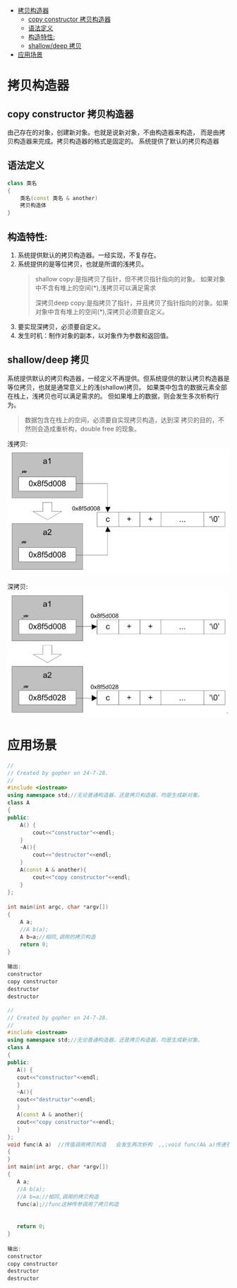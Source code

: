 <!-- TOC -->
* [拷贝构造器](#拷贝构造器)
  * [copy constructor 拷贝构造器](#copy-constructor-拷贝构造器)
  * [语法定义](#语法定义)
  * [构造特性:](#构造特性)
  * [shallow/deep 拷贝](#shallowdeep-拷贝)
* [应用场景](#应用场景)
<!-- TOC -->

# 拷贝构造器
## copy constructor 拷贝构造器
由己存在的对象，创建新对象。也就是说新对象，不由构造器来构造，
而是由拷贝构造器来完成。拷贝构造器的格式是固定的。
系统提供了默认的拷贝构造器

## 语法定义
```c++
class 类名
{
    类名(const 类名 & another)
    拷贝构造体
}
```


## 构造特性:

1. 系统提供默认的拷贝构造器。一经实现，不复存在。
2. 系统提供的是等位拷贝，也就是所谓的浅拷贝。 
   > shallow copy:是指拷贝了指针，但不拷贝指针指向的对象。 如果对象中不含有堆上的空间(*),浅拷贝可以满足需求
   > 
   > 深拷贝deep copy:是指拷贝了指针，并且拷贝了指针指向的对象。如果对象中含有堆上的空间(*),深拷贝必须要自定义。
3. 要实现深拷贝，必须要自定义。
4. 发生时机：制作对象的副本，以对象作为参数和返回值。

## shallow/deep 拷贝

系统提供默认的拷贝构造器，一经定义不再提供。但系统提供的默认拷贝构造器是
等位拷贝，也就是通常意义上的浅(shallow)拷贝。
如果类中包含的数据元素全部在栈上，浅拷贝也可以满足需求的。
但如果堆上的数据，则会发生多次析构行为。

> 数据包含在栈上的空间，必须要自实现拷贝构造，达到深
拷贝的目的，不然则会造成重析构，double free 的现象。

浅拷贝:
![img_2.png](img_2.png)

深拷贝:
![img_3.png](img_3.png)


# 应用场景

```c++
//
// Created by gopher on 24-7-28.
//
#include <iostream>
using namespace std;//无论普通构造器，还是拷贝构造器，均是生成新对象。
class A
{
public:
    A() {
        cout<<"constructor"<<endl;
    }
    ~A(){
        cout<<"destructor"<<endl;
    }
    A(const A & another){
        cout<<"copy constructor"<<endl;
    }
};

int main(int argc, char *argv[])
{
    A a;
    //A b(a);
    A b=a;//相同,调用的拷贝构造
    return 0;
}

输出:
constructor
copy constructor
destructor
destructor
```

```c++
//
// Created by gopher on 24-7-28.
//
#include <iostream>
using namespace std;//无论普通构造器，还是拷贝构造器，均是生成新对象。
class A
{
public:
   A() {
   cout<<"constructor"<<endl;
   }
   ~A(){
   cout<<"destructor"<<endl;
   }
   A(const A & another){
   cout<<"copy constructor"<<endl;
   }
};
void func(A a)  //传值调用拷贝构造   会发生两次析构  ,,;void func(A& a)传递引用则不会,引用的a作用域扩展到了func函数
{
}
int main(int argc, char *argv[])
{
   A a;
   //A b(a);
   //A b=a;//相同,调用的拷贝构造
   func(a);//func这种传参调用了拷贝构造
   
   
   return 0;
}

输出:
constructor
copy constructor
destructor
destructor

```